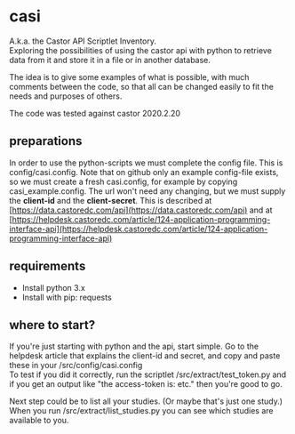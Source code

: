 # casi
A.k.a. the Castor API Scriptlet Inventory.  
Exploring the possibilities of using the castor api with python to retrieve data from it and store it in a file or in another database.  

The idea is to give some examples of what is possible, with much comments between the code, so that all can be changed easily to fit the needs and purposes of others.

The code was tested against castor 2020.2.20 

## preparations
In order to use the python-scripts we must complete the config file. This is config/casi.config. Note that on github only an example config-file exists, so we must create a fresh casi.config, for example by copying casi_example.config.
The url won't need any changing, but we must supply the **client-id** and the **client-secret**.
This is described at [https://data.castoredc.com/api](https://data.castoredc.com/api)
and at [https://helpdesk.castoredc.com/article/124-application-programming-interface-api](https://helpdesk.castoredc.com/article/124-application-programming-interface-api)

## requirements
- Install python 3.x
- Install with pip: requests

## where to start?
If you're just starting with python and the api, start simple. Go to the helpdesk article that explains the client-id and secret, and copy and paste these in your /src/config/casi.config  
To test if you did it correctly, run the scriptlet /src/extract/test_token.py and if you get an output like "the access-token is: etc." then you're good to go.  

Next step could be to list all your studies. (Or maybe that's just one study.) When you run /src/extract/list_studies.py you can see which studies are available to you.
